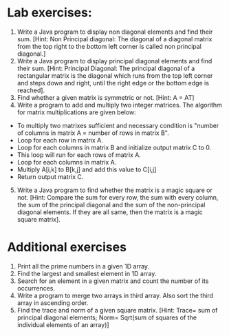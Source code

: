 # Lab exercises:
1. Write a Java program to display non diagonal elements and find their sum. [Hint: Non Principal diagonal: The diagonal of a diagonal matrix from the top right to the bottom left corner is called non principal diagonal.]
2. Write a Java program to display principal diagonal elements and find their sum. [Hint: Principal Diagonal: The principal diagonal of a rectangular matrix is the diagonal which runs from the top left corner and steps down and right, until the right edge or the bottom edge is reached].
3. Find whether a given matrix is symmetric or not. [Hint: A = AT]
4. Write a program to add and multiply two integer matrices. The algorithm for matrix multiplications are given below:
- To multiply two matrixes sufficient and necessary condition is "number of columns in matrix A = number of rows in matrix B".
- Loop for each row in matrix A.
- Loop for each columns in matrix B and initialize output matrix C to 0. 
- This loop will run for each rows of matrix A.
- Loop for each columns in matrix A.
- Multiply A[i,k] to B[k,j] and add this value to C[i,j]
- Return output matrix C.
5. Write a Java program to find whether the matrix is a magic square or not. [Hint: Compare the sum for every row, the sum with every column, the sum of the principal diagonal and the sum of the non-principal diagonal elements. If they are all same, then the matrix is a magic square matrix].

# Additional exercises 
1.	Print all the prime numbers in a given 1D array.
2.	Find the largest and smallest element in 1D array.
3.	Search for an element in a given matrix and count the number of its occurrences.
4.	Write a program to merge two arrays in third array. Also sort the third array in ascending order.
5.	Find the trace and norm of a given square matrix. [Hint: Trace= sum of principal diagonal elements; Norm= Sqrt(sum of squares of the individual elements of an array)]



